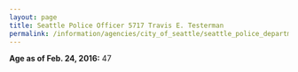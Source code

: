 ```yaml
---
layout: page
title: Seattle Police Officer 5717 Travis E. Testerman
permalink: /information/agencies/city_of_seattle/seattle_police_department/copbook/5717/
---
```


**Age as of Feb. 24, 2016:** 47
